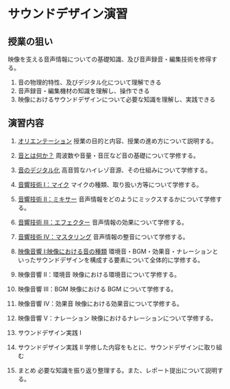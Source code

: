 # サウンドデザイン演習

## 授業の狙い

映像を支える音声情報についての基礎知識、及び音声録音・編集技術を修得する。

1. 音の物理的特性、及びデジタル化について理解できる
2. 音声録音・編集機材の知識を理解し、操作できる
3. 映像におけるサウンドデザインについて必要な知識を理解し、実践できる

## 演習内容

1. [オリエンテーション](sd_01.md)
   授業の目的と内容、授業の進め方について説明する。

2. [音とは何か？](sd_02.md)
   周波数や音量・音圧など音の基礎について学修する。

3. [音のデジタル化](sd_03.md)
   高音質なハイレゾ音源、その仕組みについて学修する。

4. [音響技術 I：マイク](sd_04.md)
   マイクの種類、取り扱い方等について学修する。

5. [音響技術 II：ミキサー](sd_05.md)
   音声情報をどのようにミックスするかについて学修する。

6. [音響技術 III：エフェクター](sd_06.md)
   音声情報の効果について学修する。

7. [音響技術 IV：マスタリング](sd_07.md)
   音声情報の整音について学修する。

8. [映像音響 I:映像における音の種類](sd_08.md)
   環境音・BGM・効果音・ナレーションといったサウンドデザインを構成する要素について全体的に学修する。

9. 映像音響 II：環境音
   映像における環境音について学修する。

10. 映像音響 III：BGM
    映像における BGM について学修する。

11. 映像音響 IV：効果音
    映像における効果音について学修する。

12. 映像音響 V：ナレーション
    映像におけるナレーションについて学修する。

13. サウンドデザイン実践 I
14. サウンドデザイン実践 II
    学修した内容をもとに、サウンドデザインに取り組む

15. まとめ
    必要な知識を振り返り整理する。また、レポート提出について説明する。
